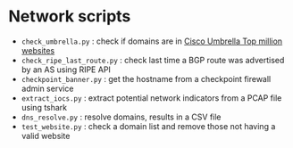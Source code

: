 # Network scripts

* `check_umbrella.py` : check if domains are in [Cisco Umbrella Top million websites](https://umbrella.cisco.com/blog/cisco-umbrella-1-million)
* `check_ripe_last_route.py` : check last time a BGP route was advertised by an AS using RIPE API
* `checkpoint_banner.py` : get the hostname from a checkpoint firewall admin service
* `extract_iocs.py` : extract potential network indicators from a PCAP file using tshark
* `dns_resolve.py` : resolve domains, results in a CSV file
* `test_website.py` : check a domain list and remove those not having a valid website
